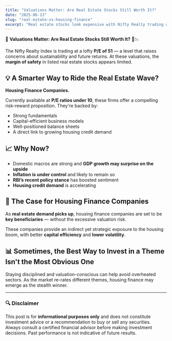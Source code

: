 ```yaml
---
title: "Valuations Matter: Are Real Estate Stocks Still Worth It?"
date: "2025-06-13"
slug: "real-estate-vs-housing-finance"
excerpt: "Real estate stocks look expensive with Nifty Realty trading at a P/E of 51. Here’s why housing finance companies might offer a better opportunity."
---
```


🚨 **Valuations Matter: Are Real Estate Stocks Still Worth It?** 🏢📉

The Nifty Realty Index is trading at a lofty **P/E of 51** — a level that raises concerns about sustainability and future returns. At these valuations, the **margin of safety** in listed real estate stocks appears limited.

## 💡 A Smarter Way to Ride the Real Estate Wave?

**Housing Finance Companies.**

Currently available at **P/E ratios under 10**, these firms offer a compelling risk-reward proposition. They're backed by:

- Strong fundamentals  
- Capital-efficient business models  
- Well-positioned balance sheets  
- A direct link to growing housing credit demand  

## 📈 Why Now?

- Domestic macros are strong and **GDP growth may surprise on the upside**
- **Inflation is under control** and likely to remain so
- **RBI’s recent policy stance** has boosted sentiment
- **Housing credit demand** is accelerating

## 🏦 The Case for Housing Finance Companies

As **real estate demand picks up**, housing finance companies are set to be **key beneficiaries** — without the excessive valuation risk.

These companies provide an indirect yet strategic exposure to the housing boom, with better **capital efficiency** and **lower volatility**.

## 📊 Sometimes, the Best Way to Invest in a Theme Isn't the Most Obvious One

Staying disciplined and valuation-conscious can help avoid overheated sectors. As the market re-rates different themes, housing finance may emerge as the stealth winner.

---

### 🔍 Disclaimer

This post is for **informational purposes only** and does not constitute investment advice or a recommendation to buy or sell any securities. Always consult a certified financial advisor before making investment decisions. Past performance is not indicative of future results.
